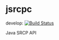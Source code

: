 jsrcpc
======

develop: [![Build Status](https://travis-ci.org/forkch/jsrcpc.svg?branch=develop)](https://travis-ci.org/forkch/jsrcpc)


Java SRCP API
